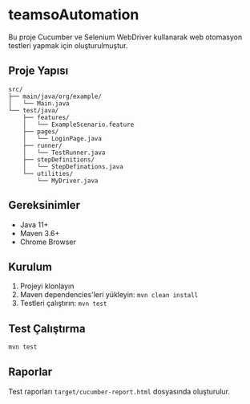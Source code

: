 # teamsoAutomation

Bu proje Cucumber ve Selenium WebDriver kullanarak web otomasyon testleri yapmak için oluşturulmuştur.

## Proje Yapısı

```
src/
├── main/java/org/example/
│   └── Main.java
└── test/java/
    ├── features/
    │   └── ExampleScenario.feature
    ├── pages/
    │   └── LoginPage.java
    ├── runner/
    │   └── TestRunner.java
    ├── stepDefinitions/
    │   └── StepDefinations.java
    └── utilities/
        └── MyDriver.java
```

## Gereksinimler

- Java 11+
- Maven 3.6+
- Chrome Browser

## Kurulum

1. Projeyi klonlayın
2. Maven dependencies'leri yükleyin: `mvn clean install`
3. Testleri çalıştırın: `mvn test`

## Test Çalıştırma

```bash
mvn test
```

## Raporlar

Test raporları `target/cucumber-report.html` dosyasında oluşturulur.
